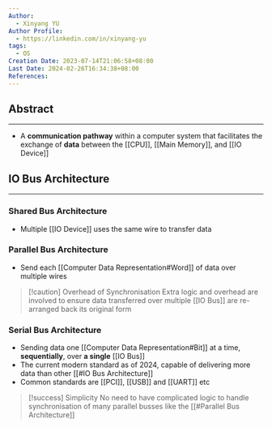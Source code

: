 ```yaml
---
Author:
  - Xinyang YU
Author Profile:
  - https://linkedin.com/in/xinyang-yu
tags:
  - OS
Creation Date: 2023-07-14T21:06:58+08:00
Last Date: 2024-02-26T16:34:38+08:00
References: 
---
```

## Abstract
---
- A **communication pathway** within a computer system that facilitates the exchange of **data** between the [[CPU]], [[Main Memory]], and [[IO Device]]




## IO Bus Architecture
---
### Shared Bus Architecture
- Multiple [[IO Device]] uses the same wire to transfer data
### Parallel Bus Architecture
* Send each [[Computer Data Representation#Word]] of data over multiple wires

>[!caution] Overhead of Synchronisation
> Extra logic and overhead are involved to ensure data transferred over multiple [[IO Bus]] are re-arranged back its original form  
### Serial Bus Architecture
- Sending data one [[Computer Data Representation#Bit]] at a time, **sequentially**, over **a single** [[IO Bus]]
- The current modern standard as of 2024, capable of delivering more data than other [[#IO Bus Architecture]]
- Common standards are [[PCI]], [[USB]] and [[UART]] etc

>[!success] Simplicity
> No need to have complicated logic to handle synchronisation of many parallel busses like the [[#Parallel Bus Architecture]]

